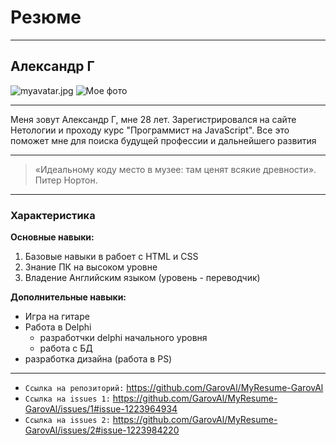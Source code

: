 # Резюме #
***
## Александр Г ##

![myavatar.jpg](https://ia.wampi.ru/2022/05/03/myavatar.jpg)
![Мое фото](D:\GIT\CW-GIT-Garov\img\myavatar.jpg "Мое фото")
***
Меня зовут Александр Г, мне 28 лет. Зарегистрировался на сайте Нетологии и проходу курс "Программист на JavaScript".
Все это поможет мне для поиска будущей профессии и дальнейшего развития
***
> «Идеальному коду место в музее: там ценят всякие древности». Питер Нортон. 
***
### Характеристика ###
**Основные навыки:**
1. Базовые навыки в рабоет с HTML и CSS
2. Знание ПК на высоком уровне
3. Владение Английским языком (уровень - переводчик)

**Дополнительные навыки:**

* Игра на гитаре
* Работа в Delphi
    * разработчки delphi начального уровня
    * работа с БД
* разработка дизайна (работа в PS)
***
+ `Cсылка на репозиторий:` https://github.com/GarovAl/MyResume-GarovAl 
+ `Ссылка на issues 1:` https://github.com/GarovAl/MyResume-GarovAl/issues/1#issue-1223964934
+ `Ссылка на issues 2:` https://github.com/GarovAl/MyResume-GarovAl/issues/2#issue-1223984220
